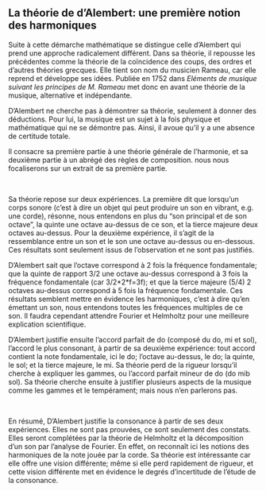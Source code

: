## La théorie de d’Alembert: une première notion des harmoniques

<p><span style="font-weight: 400;">Suite &agrave; cette d&eacute;marche math&eacute;matique se distingue celle d&rsquo;Alembert qui prend une approche radicalement diff&eacute;rent. Dans sa th&eacute;orie, il repousse les pr&eacute;c&eacute;dentes comme la th&eacute;orie de la co&iuml;ncidence des coups, des ordres et d&rsquo;autres th&eacute;ories grecques. Elle tient son nom du musicien Rameau, car elle reprend et d&eacute;veloppe ses id&eacute;es. Publi&eacute;e en 1752 dans </span><em><span style="font-weight: 400;">El&eacute;ments de musique suivant les principes de M. Rameau </span></em><span style="font-weight: 400;">met donc en avant une th&eacute;orie de la musique, alternative et ind&eacute;pendante. </span></p>
<p><span style="font-weight: 400;">D&rsquo;Alembert ne cherche pas &agrave; d&eacute;montrer sa th&eacute;orie, seulement &agrave; donner des d&eacute;ductions. Pour lui, la musique est un sujet &agrave; la fois physique et math&eacute;matique qui ne se d&eacute;montre pas. Ainsi, il avoue qu&rsquo;il y a une absence de certitude totale.</span></p>
<p><span style="font-weight: 400;">Il consacre sa premi&egrave;re partie &agrave; une th&eacute;orie g&eacute;n&eacute;rale de l'harmonie, et sa deuxi&egrave;me partie &agrave; un abr&eacute;g&eacute; des r&egrave;gles de composition. nous nous focaliserons sur un extrait de sa premi&egrave;re partie. </span></p>
<p><strong><strong>&nbsp;</strong></strong></p>
<p><span style="font-weight: 400;">Sa th&eacute;orie repose sur deux exp&eacute;riences. La premi&egrave;re dit que lorsqu&rsquo;un corps sonore (c&rsquo;est &agrave; dire un objet qui peut produire un son en vibrant, e.g. une corde), r&eacute;sonne, nous entendons en plus du &ldquo;son principal et de son octave&rdquo;, la quinte une octave au-dessus de ce son, et la tierce majeure deux octaves au-dessus. Pour la deuxi&egrave;me exp&eacute;rience, il s&rsquo;agit de la ressemblance entre un son et le son une octave au-dessus ou en-dessous. Ces r&eacute;sultats sont seulement issus de l&rsquo;observation et ne sont pas justifi&eacute;s. </span></p>
<p><span style="font-weight: 400;">D&rsquo;Alembert sait que l&rsquo;octave correspond &agrave; 2 fois la fr&eacute;quence fondamentale; que la quinte de rapport 3/2 une octave au-dessus correspond &agrave; 3 fois la fr&eacute;quence fondamentale (car 3/2*2*f=3f); et que la tierce majeure (5/4) 2 octaves au-dessus correspond &agrave; 5 fois la fr&eacute;quence fondamentale. Ces r&eacute;sultats semblent mettre en &eacute;vidence les harmoniques, c&rsquo;est &agrave; dire qu&rsquo;en &eacute;mettant un son, nous entendons toutes les fr&eacute;quences multiples de ce son. Il faudra cependant attendre Fourier et Helmholtz pour une meilleure explication scientifique. </span></p>
<p><span style="font-weight: 400;">D&rsquo;Alembert justifie ensuite l&rsquo;accord parfait de do (compos&eacute; du do, mi et sol), l&rsquo;accord le plus consonant, &agrave; partir de sa deuxi&egrave;me exp&eacute;rience: tout accord contient la note fondamentale, ici le do; l&rsquo;octave au-dessus, le do; la quinte, le sol; et la tierce majeure, le mi. Sa th&eacute;orie perd de la rigueur lorsqu&rsquo;il cherche &agrave; expliquer les gammes, ou l&rsquo;accord parfait mineur de do (do mib sol). Sa th&eacute;orie cherche ensuite &agrave; justifier plusieurs aspects de la musique comme les gammes et le temp&eacute;rament; mais nous n&rsquo;en parlerons pas.</span></p>
<p><strong><strong>&nbsp;</strong></strong></p>
<p><span style="font-weight: 400;">En r&eacute;sum&eacute;, D&rsquo;Alembert justifie la consonance &agrave; partir de ses deux exp&eacute;riences. Elles ne sont pas prouv&eacute;es, ce sont seulement des constats. Elles seront compl&eacute;t&eacute;es par la th&eacute;orie de Helmholtz et la d&eacute;composition d&rsquo;un son par l&rsquo;analyse de Fourier. En effet, on reconna&icirc;t ici les notions des harmoniques de la note jou&eacute;e par la corde. Sa th&eacute;orie est int&eacute;ressante car elle offre une vision diff&eacute;rente; m&ecirc;me si elle perd rapidement de rigueur, et cette vision diff&eacute;rente met en &eacute;vidence le degr&eacute;s d&rsquo;incertitude de l&rsquo;&eacute;tude de la consonance.</span></p>
<p><br /><br /></p>